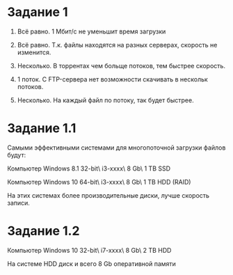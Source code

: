 # Задание 1

1. Всё равно. 1 Мбит/с не уменьшит время загрузки

2. Всё равно. Т.к. файлы находятся на разных серверах, скорость не изменится.

3. Несколько. В торрентах чем больще потоков, тем быстрее скорость.

4. 1 поток. С FTP-сервера нет возможности скачивать в нескольк потоков.

5. Несколько. На каждый файл по потоку, так будет быстрее.

# Задание 1.1

Самыми эффективными системами для многопоточной загрузки файлов будут:

Компьютер Windows 8.1 32-bit\ i3-xxxx\ 8 Gb\ 1 TB SSD

Компьютер Windows 10 64-bit\ i3-xxxx\ 8 Gb\ 1 TB HDD (RAID)

На этих системах более производительные диски, лучше скорость записи.

# Задание 1.2

Компьютер Windows 10 32-bit\ i7-xxxx\ 8 Gb\ 2 TB HDD

На системе HDD диск и всего 8 Gb оперативной памяти

